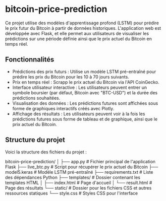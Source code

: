 # bitcoin-price-prediction

Ce projet utilise des modèles d'apprentissage profond (LSTM) pour prédire le prix futur du Bitcoin à partir de données historiques. L'application web est développée avec Flask, et elle permet aux utilisateurs de visualiser les prédictions sur une période définie ainsi que le prix actuel du Bitcoin en temps réel.

## Fonctionnalités

- Prédictions des prix futurs : Utilise un modèle LSTM pré-entraîné pour prédire les prix du Bitcoin pour les 10 à 70 jours suivants.
- Prix en temps réel : Scrapp le prix actuel du Bitcoin via l'API CoinGecko.
- Interface utilisateur interactive : Les utilisateurs peuvent entrer un symbole boursier (par défaut, Bitcoin avec "BTC-USD") et la durée des prédictions souhaitées.
- Visualisation des données : Les prédictions futures sont affichées sous forme de graphiques interactifs créés avec Plotly.
- Affichage des résultats : Les utilisateurs peuvent voir à la fois les prédictions futures sous forme de tableau et de graphique, ainsi que le prix actuel du Bitcoin.


## Structure du projet

Voici la structure des fichiers du projet :

bitcoin-price-prediction/ 
│ 
├── app.py # Fichier principal de l'application Flask 
├── live_btc.py # Script pour récupérer le prix actuel du Bitcoin 
├── model5.keras # Modèle LSTM pré-entraîné ├── requirements.txt # Liste des dépendances Python 
├── templates/ # Dossier contenant les templates HTML 
│ ├── index.html # Page d'accueil 
│ └── result.html # Page des résultats 
└── static/ # Dossier pour les fichiers CSS et autres ressources statiques
└── style.css # Styles CSS pour l'interface
